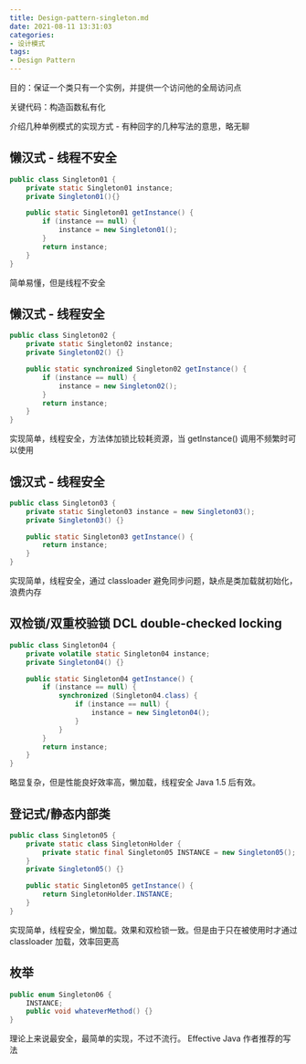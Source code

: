 ```yaml
---
title: Design-pattern-singleton.md
date: 2021-08-11 13:31:03
categories:
- 设计模式 
tags:
- Design Pattern
---
```


目的：保证一个类只有一个实例，并提供一个访问他的全局访问点

关键代码：构造函数私有化

介绍几种单例模式的实现方式 - 有种回字的几种写法的意思，略无聊

## 懒汉式 - 线程不安全

```java
public class Singleton01 {
    private static Singleton01 instance;
    private Singleton01(){}

    public static Singleton01 getInstance() {
        if (instance == null) {
            instance = new Singleton01();
        }
        return instance;
    }
}
```

简单易懂，但是线程不安全

## 懒汉式 - 线程安全

```java
public class Singleton02 {
    private static Singleton02 instance;
    private Singleton02() {}

    public static synchronized Singleton02 getInstance() {
        if (instance == null) {
            instance = new Singleton02();
        }
        return instance;
    }
}
```

实现简单，线程安全，方法体加锁比较耗资源，当 getInstance() 调用不频繁时可以使用

## 饿汉式 - 线程安全

```java
public class Singleton03 {
    private static Singleton03 instance = new Singleton03();
    private Singleton03() {}

    public static Singleton03 getInstance() {
        return instance;
    }
}
```

实现简单，线程安全，通过 classloader 避免同步问题，缺点是类加载就初始化，浪费内存

## 双检锁/双重校验锁 DCL double-checked locking

```java
public class Singleton04 {
    private volatile static Singleton04 instance;
    private Singleton04() {}

    public static Singleton04 getInstance() {
        if (instance == null) {
            synchronized (Singleton04.class) {
                if (instance == null) {
                    instance = new Singleton04();
                }
            }
        }
        return instance;
    }
}
```

略显复杂，但是性能良好效率高，懒加载，线程安全 Java 1.5 后有效。

## 登记式/静态内部类

```java
public class Singleton05 {
    private static class SingletonHolder {
        private static final Singleton05 INSTANCE = new Singleton05();
    }
    private Singleton05() {}

    public static Singleton05 getInstance() {
        return SingletonHolder.INSTANCE;
    }
}
```

实现简单，线程安全，懒加载。效果和双检锁一致。但是由于只在被使用时才通过 classloader 加载，效率回更高

## 枚举

```java
public enum Singleton06 {
    INSTANCE;
    public void whateverMethod() {}
}
```

理论上来说最安全，最简单的实现，不过不流行。 Effective Java 作者推荐的写法